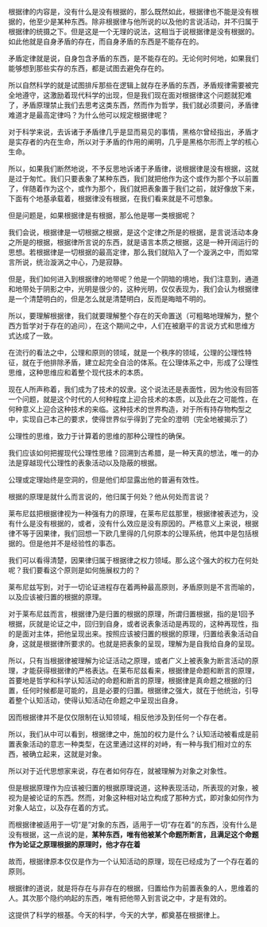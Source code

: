 <p data-pid="5yXaKDyP">根据律的内容是，没有什么是没有根据的，那么既然如此，根据律也不能是没有根据的，他至少是某种东西。除非根据律与他所说的以及他的言说活动，并不归属于根据律的统摄之下。但是这是一个无理的说法，这相当于说根据律是没有根据的。如此他就是自身矛盾的存在，而自身矛盾的东西是不能存在的。</p><p data-pid="T7Xv_6LX">矛盾定律就是说，自身包含矛盾的东西，是不能存在的。无论何时何地，如果我们能够想到那些实存的东西，都是试图去避免存在的。</p><p data-pid="PT7f8hYl">所以自然科学的就是试图排斥那些在逻辑上就存在矛盾的东西，矛盾规律需要被完全地遵守，这激励着现代科学的出现，但是我们现在面对根据律这个问题就犯难了，矛盾原理禁止我们去思考这类东西，然而作为哲学，我们就必须要问，矛盾律难道才是最高定律吗？为什么他可以规定根据律呢？</p><p data-pid="pEg5Ih6y">对于科学来说，去诉诸于矛盾律几乎是显而易见的事情，黑格尔曾经指出，矛盾才是实存者的内在生命，所以对于矛盾的作用的阐明，几乎是黑格尔形而上学的核心生命。</p><p data-pid="q7KaGCoM">所以，如果我们断然地说，不予反思地诉诸于矛盾律，说根据律是没有根据，这就是过于匆忙。我们只要表象了某种东西，我们就把他作为这个或作为那个予以前置了，伴随着作为这个，或作为那个，我们就把表象置于我们之前，就好像放下来，下面有个地基承载着，根据律没有根据，在我们看来就是不可想象。</p><p data-pid="P0aJXfem">但是问题是，如果根据律是有根据，那么他是哪一类根据呢？</p><p data-pid="RlBr9TY4">我们会说，根据律是一切根据之根据，是这个定律之所是的根据，是言说活动本身之所是的根据，根据律所言说的东西，就是语言本质之根据，这是一种开阔运行的思想。若根据律是一切根据的最高定律，那么我们就陷入了一个漩涡之中，而如常言所说，统治漩涡之中心，乃是寂静。</p><p data-pid="QK_NAZDT">但是，我们如何进入到根据律的地带呢？他是一个阴暗的境地，我们注意到，通道和地带处于阴影之中，光明是很少的，这种光明，仅仅表现为，我们会认为根据律是一个清楚明白的，但是怎么就是清楚明白，反而是晦暗不明的。</p><p data-pid="F_wlcra6">所以，要理解根据律，我们就要理解整个存在的天命置送（可粗略地理解为，整个西方哲学对于存在的追问），在这个期间之中，人们在被磨平的言说方式和思维方式达成了一致。</p><p data-pid="GDjAGDj3">在流行的看法之中，公理和原则的领域，就是一个秩序的领域，公理的公理性特征，就在于他排除矛盾，建立起完全自洽的体系。在公理体系之中，形成了公理性思维，这种思维应和着整个现代技术的本质。</p><p data-pid="qCf8off8">现在人所声称着，我们成为了技术的奴隶。这个说法还是表面性，因为他没有回答一个问题，就是这个时代的人何种程度上迎合技术的本质，以及此在之可能性，在何种意义上迎合这种技术的来临。这种技术的世界构造，对于所有持存物构型之中，实现自己本己的要求，使得世界似乎得到了完全的澄明（完全地被揭示了）</p><p data-pid="4htPOpLQ">公理性的思维，致力于计算着的思维的那种公理性的确保。</p><p data-pid="baF8pRyA">我们应该如何把握现代公理性思维？回溯到古希腊，是一种天真的想法，唯一的办法是穿越现代公理性的表象活动以及隐蔽的根据。</p><p data-pid="TZz6jU23">公理或定理始终是空洞的，但是他们却显露出他的普遍有效性。</p><p data-pid="_LJIIF9j">根据的原理是就什么而言说的，他归属于何处？他从何处而言说？</p><p data-pid="oeRBslOr">莱布尼兹把根据律视为一种强有力的原理，在莱布尼兹那里，根据律被表述为，没有什么是没有根据的，或者，没有什么效应是没有原因的。严格意义上来说，根据律不等于因果律，我们回想一下欧几里得的几何原本的公理系统，他其中是包括根据的。但是他并不是经验性的事态。</p><p data-pid="qD5wjF4H">我们可以看得清楚，因果律归属于根据律之权力领域。那么这个强大的权力在何处呢？我们要看这个原则是如何施展权力的？</p><p data-pid="TQFSgPzI">莱布尼兹写到，对于一切论证进程存在着两种最高原则，矛盾原则是不言而喻的，以及应该被归置的根据的原理。</p><p data-pid="oUB_fL-H">对于莱布尼兹而言，根据律乃是归置的根据的原理，所谓归置根据，指的是1回予根据，灰就是论证之中，回归到自身，或者说表象活动是再现的，这种再现性，指的是面对主体，把他呈现出来。按照应该被归置的根据的原理，归置给表象活动自身，这就是根据律所要求的。也就是把表象的呈现，理解为是自我给自身的呈现。</p><p data-pid="8WlGZI00">所以，只有当根据律被理解为论证活动之原理，或者广义上被表象为断言活动的原理，才能获得根据律的严格表达。在莱布尼兹看来，根据律是命题和断言的原理，首要地是哲学和科学认知活动的命题和断言的原理，根据律是真命题之根据的归置，任何时候都是可能的，且是必要的归置。根据律之强大，就在于他统治，引导着整个认知活动，使得认知活动在命题之中呈现出自身。</p><p data-pid="f5KFecuJ">因而根据律并不是仅仅限制在认知领域，相反他涉及到任何一个存在者。</p><p data-pid="gztwGLKd">所以，我们从中可以看到，根据律之中，施加的权力是什么？认知活动被看成是前置表象活动的意志一种类型，在这里通过这样的对峙，有一种与我们相对立的东西，被确立起来，这就是对象。</p><p data-pid="X1p9lsNd">所以对于近代思想家来说，存在者如何存在，就被理解为对象之对象性。</p><p data-pid="kstGVS9I">但是根据原理作为应该被归置的根据原理说道，这种表现活动，所表现的对象，被视为是被论证的东西。然而，对象这种相对站立构成了那种方式，即对象如何作为对象人站立，以及存在着的方式。</p><p data-pid="1Pu8tTZ1">而根据律被适用于一切“是”对象的东西，适用于一切“存在着”的东西，没有什么是没有根据，这一点说的是，<b>某种东西，唯有他被某个命题所断言，且满足这个命题作为论证之原理根据的原理时，他才存在着</b></p><p data-pid="AnK1TCFH">故而，根据律原本仅仅是作为一个认知活动的原理，现在已经成为了一个存在着的原则。</p><p data-pid="qZnCYHii">根据律的道说，就是将存在与非存在的根据，归置给作为前置表象的人，思维着的人。其次那个隐约响起的东西，唯有把他带入到言说之中，才是有效的。</p><p data-pid="KiGMs0Ot">这提供了科学的根基。今天的科学，今天的大学，都奠基在根据律上。</p><p></p>